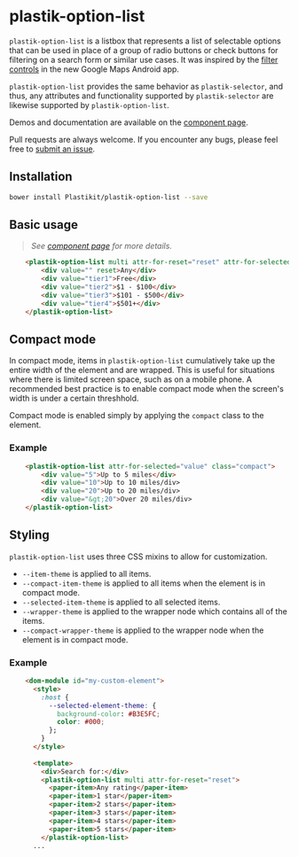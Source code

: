 plastik-option-list
============

`plastik-option-list` is a listbox that represents a list of selectable options that can be used in place
of a group of radio buttons or check buttons for filtering on a search form or similar use cases. It was
inspired by the [filter controls](http://i.imgur.com/kWMxW0X.png) in the new Google Maps Android app.

`plastik-option-list` provides the same behavior as `plastik-selector`, and thus, any attributes and
functionality supported by `plastik-selector` are likewise supported by `plastik-option-list`.

Demos and documentation are available on the [component page](https://www.plastikit.org/1.x/components/plastik-option-list/).

Pull requests are always welcome. If you encounter any bugs, please feel free to [submit an issue](https://github.com/Plastikit/plastik-option-list/issues/new/).

## Installation

```sh
bower install Plastikit/plastik-option-list --save
```
## Basic usage

 > _See [component page](https://www.plastikit.org/1.x/components/plastik-option-list/) for more details._

```html
    <plastik-option-list multi attr-for-reset="reset" attr-for-selected="value">
        <div value="" reset>Any</div>
        <div value="tier1">Free</div>
        <div value="tier2">$1 - $100</div>
        <div value="tier3">$101 - $500</div>
        <div value="tier4">$501+</div>
    </plastik-option-list>
```

## Compact mode

In compact mode, items in `plastik-option-list` cumulatively take up the entire
width of the element and are wrapped. This is useful for situations where there
is limited screen space, such as on a mobile phone. A recommended best practice
is to enable compact mode when the screen's width is under a certain threshhold.

Compact mode is enabled simply by applying the `compact` class to the element.

### Example

```html
    <plastik-option-list attr-for-selected="value" class="compact">
        <div value="5">Up to 5 miles</div>
        <div value="10">Up to 10 miles/div>
        <div value="20">Up to 20 miles/div>
        <div value="&gt;20">Over 20 miles/div>
    </plastik-option-list>
```
 
## Styling

`plastik-option-list` uses three CSS mixins to allow for customization.
 
 - `--item-theme` is applied to all items.
 - `--compact-item-theme` is applied to all items when the element is in
   compact mode.
 - `--selected-item-theme` is applied to all selected items.
 - `--wrapper-theme` is applied to the wrapper node which contains all
   of the items.
 - `--compact-wrapper-theme` is applied to the wrapper node when the element
   is in compact mode.

### Example

```html
    <dom-module id="my-custom-element">
      <style>
        :host {
          --selected-element-theme: {
            background-color: #B3E5FC;
            color: #000;
          };
        }
      </style>
      
      <template>
        <div>Search for:</div>
        <plastik-option-list multi attr-for-reset="reset">
          <paper-item>Any rating</paper-item>
          <paper-item>1 star</paper-item>
          <paper-item>2 stars</paper-item>
          <paper-item>3 stars</paper-item>
          <paper-item>4 stars</paper-item>
          <paper-item>5 stars</paper-item>
        </plastik-option-list>
      ...
```
